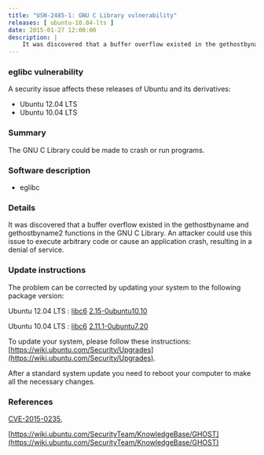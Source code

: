 ```yaml
---
title: "USN-2485-1: GNU C Library vulnerability"
releases: [ ubuntu-10.04-lts ]
date: 2015-01-27 12:00:00
description: |
    It was discovered that a buffer overflow existed in the gethostbyname and gethostbyname2 functions in the GNU C Library. An attacker could use this issue to execute arbitrary code or cause an application crash, resulting in a denial of service. 
--- 
```

 
### eglibc vulnerability

A security issue affects these releases of Ubuntu and its derivatives:

* Ubuntu 12.04 LTS
* Ubuntu 10.04 LTS

### Summary

The GNU C Library could be made to crash or run programs. 

### Software description

* eglibc 

### Details

It was discovered that a buffer overflow existed in the gethostbyname and gethostbyname2 functions in the GNU C Library. An attacker could use this issue to execute arbitrary code or cause an application crash, resulting in a denial of service. 

### Update instructions

The problem can be corrected by updating your system to the following package version:

Ubuntu 12.04 LTS
 : [libc6](https://launchpad.net/ubuntu/+source/eglibc) <span> [2.15-0ubuntu10.10](https://launchpad.net/ubuntu/+source/eglibc/2.15-0ubuntu10.10) </span> 

Ubuntu 10.04 LTS
 : [libc6](https://launchpad.net/ubuntu/+source/eglibc) <span> [2.11.1-0ubuntu7.20](https://launchpad.net/ubuntu/+source/eglibc/2.11.1-0ubuntu7.20) </span> 

To update your system, please follow these instructions: [https://wiki.ubuntu.com/Security/Upgrades](https://wiki.ubuntu.com/Security/Upgrades).

After a standard system update you need to reboot your computer to make all the necessary changes. 

### References

 [CVE-2015-0235](http://people.ubuntu.com/~ubuntu-security/cve/CVE-2015-0235), 

 [https://wiki.ubuntu.com/SecurityTeam/KnowledgeBase/GHOST](https://wiki.ubuntu.com/SecurityTeam/KnowledgeBase/GHOST)
 
